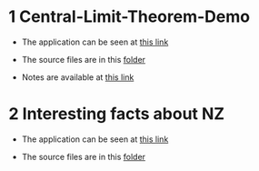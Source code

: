 # 1 Central-Limit-Theorem-Demo

 * The application can be seen at [this link](https://ofialko.shinyapps.io/Central_Limit_Theorem/)

 * The source files are in this [folder](https://github.com/ofialko/Shiny-Applications/tree/master/Application)

 * Notes are available at [this link](http://rpubs.com/fialkool/CLT)


# 2 Interesting facts about NZ

 * The application can be seen at [this link](https://ofialko.shinyapps.io/project1)

 * The source files are in this [folder](https://github.com/ofialko/Shiny-Applications/tree/master/Application2)




